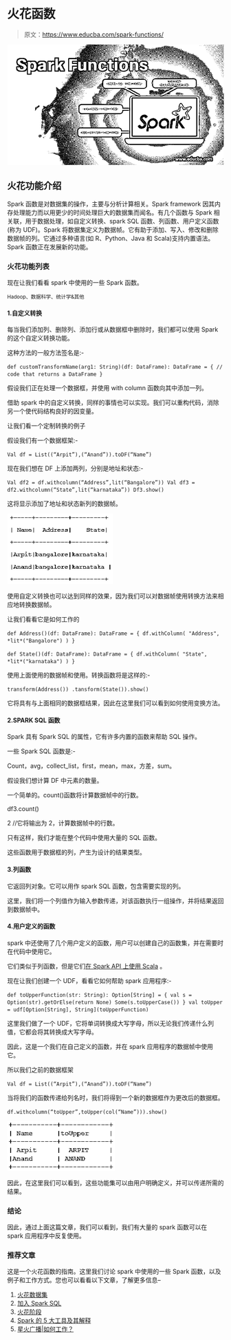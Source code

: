 # 火花函数

> 原文：<https://www.educba.com/spark-functions/>

![Spark Functions](img/35764d6bcadb6a7603484dcfaa2bb5a8.png)



## 火花功能介绍

Spark 函数是对数据集的操作，主要与分析计算相关。Spark framework 因其内存处理能力而以用更少的时间处理巨大的数据集而闻名。有几个函数与 Spark 相关联，用于数据处理，如自定义转换、spark SQL 函数、列函数、用户定义函数(称为 UDF)。Spark 将数据集定义为数据帧。它有助于添加、写入、修改和删除数据帧的列。它通过多种语言(如 R、Python、Java 和 Scala)支持内置语法。Spark 函数正在发展新的功能。

### 火花功能列表

现在让我们看看 spark 中使用的一些 Spark 函数。

<small>Hadoop、数据科学、统计学&其他</small>

#### 1.自定义转换

每当我们添加列、删除列、添加行或从数据框中删除时，我们都可以使用 Spark 的这个自定义转换功能。

这种方法的一般方法签名是:-

`def customTransformName(arg1: String)(df: DataFrame): DataFrame = {
// code that returns a DataFrame
}`

假设我们正在处理一个数据框，并使用 with column 函数向其中添加一列。

借助 spark 中的自定义转换，同样的事情也可以实现。我们可以重构代码，消除另一个使代码结构良好的因变量。

让我们看一个定制转换的例子

假设我们有一个数据框架:-

`Val df = List((“Arpit”),(“Anand”)).toDF(“Name”)`

现在我们想在 DF 上添加两列，分别是地址和状态:-

`Val df2 = df.withcolumn(“Address”,lit(“Bangalore”))
Val df3 = df2.withcolumn(“State”,lit(“karnataka”))
Df3.show()`

这将显示添加了地址和状态新列的数据帧。

![Spark Functions - Data frame 1](img/75e8ab2eae4209476d761c8fe5c8ba06.png)



使用自定义转换也可以达到同样的效果，因为我们可以对数据帧使用转换方法来相应地转换数据帧。

让我们看看它是如何工作的

`def Address()(df: DataFrame): DataFrame = {
df.withColumn(
"Address",
*lit*("Bangalore")
)
}`

`def State()(df: DataFrame): DataFrame = {
df.withColumn(
"State",
*lit*("karnataka")
)
}`

使用上面使用的数据帧和使用。转换函数将是这样的:-

`transform(Address())
.tansform(State()).show()`

它将具有与上面相同的数据框结果，因此在这里我们可以看到如何使用变换方法。

#### 2.SPARK SQL 函数

Spark 具有 Spark SQL 的属性，它有许多内置的函数来帮助 SQL 操作。

一些 Spark SQL 函数是:-

Count，avg，collect_list，first，mean，max，方差，sum。

假设我们想计算 DF 中元素的数量。

一个简单的。count()函数将计算数据帧中的行数。

df3.count()

2 //它将输出为 2，计算数据帧中的行数。

只有这样，我们才能在整个代码中使用大量的 SQL 函数。

这些函数用于数据框的列，产生为设计的结果类型。

#### 3.列函数

它返回列对象。它可以用作 spark SQL 函数，包含需要实现的列。

这里，我们将一个列值作为输入参数传递，对该函数执行一组操作，并将结果返回到数据帧中。

#### 4.用户定义的函数

spark 中还使用了几个用户定义的函数，用户可以创建自己的函数集，并在需要时在代码中使用它。

它们类似于列函数，但是它们[在 Spark API 上使用 Scala](https://www.educba.com/what-is-scala/) 。

现在让我们创建一个 UDF，看看它如何帮助 spark 应用程序:-

`def toUpperFunction(str: String): Option[String] = {
val s = Option(str).getOrElse(return None)
Some(s.toUpperCase())
}
val toUpper = udf[Option[String], String](toUpperFunction)`

这里我们做了一个 UDF，它将单词转换成大写字母，所以无论我们传递什么列值，它都会将其转换成大写字母。

因此，这是一个我们在自己定义的函数，并在 spark 应用程序的数据帧中使用它。

所以我们之前的数据框架

`Val df = List((“Arpit”),(“Anand”)).toDF(“Name”)`

当将我们的函数传递给列名时，我们将得到一个新的数据框作为更改后的数据框。

`df.withcolumn(“toUpper”,toUpper(col(“Name”))).show()`

![Spark Functions - Data frame 2](img/623ea6401fdab990d4e9161dbddff2bf.png)



因此，在这里我们可以看到，这些功能集可以由用户明确定义，并可以传递所需的结果。

### 结论

因此，通过上面这篇文章，我们可以看到，我们有大量的 spark 函数可以在 spark 应用程序中反复使用。

### 推荐文章

这是一个火花函数的指南。这里我们讨论 spark 中使用的一些 Spark 函数，以及例子和工作方式。您也可以看看以下文章，了解更多信息–

1.  [火花数据集](https://www.educba.com/spark-dataset/)
2.  [加入 Spark SQL](https://www.educba.com/join-in-spark-sql/)
3.  [火花阶段](https://www.educba.com/spark-stages/)
4.  [Spark 的 5 大工具及其解释](https://www.educba.com/spark-tools/)
5.  [星火广播|如何工作？](https://www.educba.com/spark-broadcast/)





